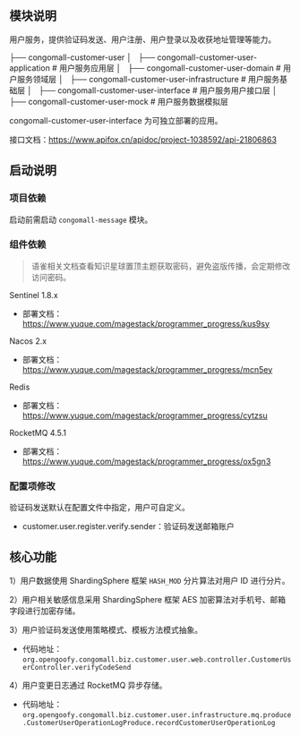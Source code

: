 
## 模块说明

用户服务，提供验证码发送、用户注册、用户登录以及收获地址管理等能力。

├── congomall-customer-user
│   ├── congomall-customer-user-application  # 用户服务应用层
│   ├── congomall-customer-user-domain  # 用户服务领域层
│   ├── congomall-customer-user-infrastructure  # 用户服务基础层
│   ├── congomall-customer-user-interface  # 用户服务用户接口层
│   ├── congomall-customer-user-mock  # 用户服务数据模拟层

congomall-customer-user-interface 为可独立部署的应用。

接口文档：https://www.apifox.cn/apidoc/project-1038592/api-21806863

## 启动说明

### 项目依赖

启动前需启动 `congomall-message` 模块。

### 组件依赖

> 语雀相关文档查看知识星球置顶主题获取密码，避免盗版传播，会定期修改访问密码。

Sentinel 1.8.x

- 部署文档：https://www.yuque.com/magestack/programmer_progress/kus9sy

Nacos 2.x

- 部署文档：https://www.yuque.com/magestack/programmer_progress/mcn5ey

Redis

- 部署文档：https://www.yuque.com/magestack/programmer_progress/cytzsu

RocketMQ 4.5.1

- 部署文档：https://www.yuque.com/magestack/programmer_progress/ox5gn3

### 配置项修改

验证码发送默认在配置文件中指定，用户可自定义。

- customer.user.register.verify.sender：验证码发送邮箱账户

## 核心功能

1）用户数据使用 ShardingSphere 框架 `HASH_MOD` 分片算法对用户 ID 进行分片。

2）用户相关敏感信息采用 ShardingSphere 框架 AES 加密算法对手机号、邮箱字段进行加密存储。

3）用户验证码发送使用策略模式、模板方法模式抽象。

- 代码地址：`org.opengoofy.congomall.biz.customer.user.web.controller.CustomerUserController.verifyCodeSend`

4）用户变更日志通过 RocketMQ 异步存储。

- 代码地址：`org.opengoofy.congomall.biz.customer.user.infrastructure.mq.produce.CustomerUserOperationLogProduce.recordCustomerUserOperationLog`
